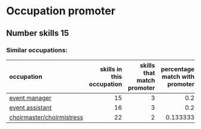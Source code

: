 # Occupation promoter
## Number skills 15
### Similar occupations:
| occupation                                                |   skills in this occupation |   skills that match promoter |   percentage match with promoter |   skills not in promoter |
|:----------------------------------------------------------|----------------------------:|-----------------------------:|---------------------------------:|-------------------------:|
| [event manager](event_manager.md)                         |                          15 |                            3 |                         0.2      |                       12 |
| [event assistant](event_assistant.md)                     |                          16 |                            3 |                         0.2      |                       13 |
| [choirmaster/choirmistress](choirmaster-choirmistress.md) |                          22 |                            2 |                         0.133333 |                       20 |
